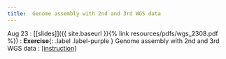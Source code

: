 ```yaml
---
title:  Genome assembly with 2nd and 3rd WGS data
---
```


Aug 23
: [[slides]]({{ site.baseurl }}{% link resources/pdfs/wgs_2308.pdf %})
: **Exercise**{: .label .label-purple } Genome assembly with 2nd and 3rd WGS data
: [[instruction]](https://yanhui09.github.io/MAC2023/exercieses/wgs)
<!--: [[colab]](#)-->
